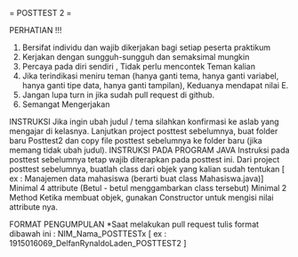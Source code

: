 = POSTTEST 2 =

PERHATIAN !!!
1. Bersifat individu dan wajib dikerjakan bagi setiap peserta praktikum
2. Kerjakan dengan sungguh-sungguh dan semaksimal mungkin
3. Percaya pada diri sendiri , Tidak perlu mencontek Teman kalian
4. Jika terindikasi meniru teman (hanya ganti tema, hanya ganti variabel, hanya ganti tipe data, hanya ganti tampilan), Keduanya mendapat nilai E.
5. Jangan lupa turn in jika sudah pull request di github.
6. Semangat Mengerjakan

INSTRUKSI 
Jika ingin ubah judul / tema silahkan konfirmasi ke aslab yang mengajar di kelasnya.
Lanjutkan project posttest sebelumnya,  buat folder baru Posttest2 dan copy file posttest sebelumnya ke folder baru (jika memang tidak ubah judul).
INSTRUKSI PADA PROGRAM JAVA
Instruksi pada posttest sebelumnya tetap wajib diterapkan pada posttest ini.
Dari project posttest sebelumnya, buatlah class dari objek yang kalian sudah tentukan [ ex : Manajemen data mahasiswa (berarti buat class Mahasiswa.java)]
Minimal 4 attribute (Betul - betul menggambarkan class tersebut)
Minimal 2 Method 
Ketika membuat objek, gunakan Constructor untuk mengisi nilai attribute nya.

FORMAT PENGUMPULAN
*Saat melakukan pull request tulis format dibawah ini : 
NIM_Nama_POSTTESTx
[ ex : 1915016069_DelfanRynaldoLaden_POSTTEST2 ]
